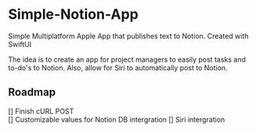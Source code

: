 # Simple-Notion-App
Simple Multiplatform Apple App that publishes text to Notion. Created with SwiftUI

The idea is to create an app for project managers to easily post tasks and to-do's to Notion. Also, allow for Siri to automatically post to Notion.

## Roadmap
[] Finish cURL POST <br>
[] Customizable values for Notion DB intergration
[] Siri intergration
